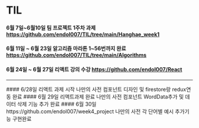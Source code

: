 # TIL

#### 6월 7일~6월10일 팀 프로젝트 1주차 과제 https://github.com/endol007/TIL/tree/main/Hanghae_week1

#### 6월 11일 ~ 6월 23일 알고리즘 마라톤 1~56번까지 완료 https://github.com/endol007/TIL/tree/main/Algorithms 

#### 6월 24일 ~ 6월 27일 리액트 강의 수강 https://github.com/endol007/React

<hr/>
#### 6/28일 리액트 과제 시작 
나만의 사전 컴포넌트 디자인 및 firestore랑 redux연동 완료  
#### 6월 29일 리액트과제 완료 
나만의 사전 컴포넌트 WordData추가 및 데이터 삭제 기능 추가 완료
#### 6월 30일 https://github.com/endol007/week4_project
나만의 사전 각 단어별 예시 추가기능 구현완료
